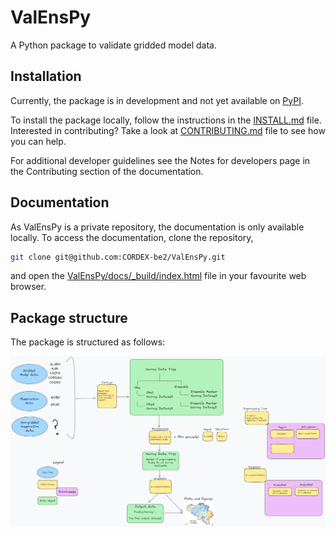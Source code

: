 # ValEnsPy
A Python package to validate gridded model data.

## Installation

Currently, the package is in development and not yet available on [PyPI](https://pypi.org/).

To install the package locally, follow the instructions in the [INSTALL.md](docs/contribution_pages/INSTALL.md) file.
Interested in contributing? Take a look at [CONTRIBUTING.md](docs/contribution_pages/CONTRIBUTING.md) file to see how you can help.

For additional developer guidelines see the Notes for developers page in the Contributing section of the documentation.

## Documentation
As ValEnsPy is a private repository, the documentation is only available locally.
To access the documentation, clone the repository,
```bash
git clone git@github.com:CORDEX-be2/ValEnsPy.git
```
and open the [ValEnsPy/docs/_build/index.html](docs/_build/index.html) file in your favourite web browser.

## Package structure

The package is structured as follows:

![Package structure](docs/package_structure.png)
